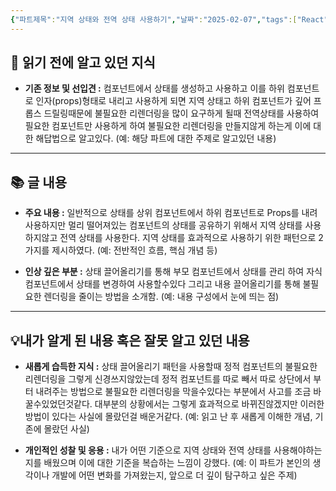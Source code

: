 ```yaml
---
{"파트제목":"지역 상태와 전역 상태 사용하기","날짜":"2025-02-07","tags":["React","state"],"dg-publish":true,"permalink":"/독서/리액트 훅을 활용한 마이크로 상태관리/지역 상태와 전역 상태 사용하기/","dgPassFrontmatter":true}
---
```


## 📖 읽기 전에 알고 있던 지식

- **기존 정보 및 선입견 :** 컴포넌트에서 상태를 생성하고 사용하고 이를 하위 컴포넌트로 인자(props)형태로 내리고 사용하게 되면 지역 상태고 하위 컴포넌트가 깊어 프롭스 드릴링때문에 불필요한 리렌더링을 많이 요구하게 될때 전역상태를 사용하여 필요한 컴포넌트만 사용하게 하여 불필요한 리렌더링을 만들지않게 하는게 이에 대한 해답법으로 알고있다.
  (예: 해당 파트에 대한 주제로 알고있던 내용)

---
## 📚 글 내용

- **주요 내용  :** 일반적으로 상태를 상위 컴포넌트에서 하위 컴포넌트로 Props를 내려 사용하지만 멀리 떨어져있는 컴포넌트의 상태를 공유하기 위해서 지역 상태를 사용하지않고 전역 상태를 사용한다. 지역 상태를 효과적으로 사용하기 위한 패턴으로 2가지를 제시하였다.
  (예: 전반적인 흐름, 핵심 개념 등)
  
- **인상 깊은 부분 :** 상태 끌어올리기를 통해 부모 컴포넌트에서 상태를 관리 하여 자식 컴포넌트에서 상태를 변경하여 사용할수있다 그리고 내용 끌어올리기를 통해 불필요한 렌더링을 줄이는 방법을 소개함.
  (예: 내용 구성에서 눈에 띄는 점)

---
## 💡내가 알게 된 내용 혹은 잘못 알고 있던 내용

- **새롭게 습득한 지식 :** 상태 끌어올리기 패턴을 사용할때 정적 컴포넌트의 불필요한 리렌더링을 그렇게 신경쓰지않았는데 정적 컴포넌트를 따로 빼서 따로 상단에서 부터 내려주는 방법으로 불필요한 리렌더링을 막을수있다는 부분에서 사고를 조금 바꿀수있었던것같다. 대부분의 상황에서는 그렇게 효과적으로 바뀌진않겠지만 이러한 방법이 있다는 사실에 몰랐던걸 배운거같다.
  (예: 읽고 난 후 새롭게 이해한 개념, 기존에 몰랐던 사실)
  
- **개인적인 성찰 및 응용 :** 내가 어떤 기준으로 지역 상태와 전역 상태를 사용해야하는지를 배웠으며 이에 대한 기준을 복습하는 느낌이 강했다.
  (예: 이 파트가 본인의 생각이나 개발에 어떤 변화를 가져왔는지, 앞으로 더 깊이 탐구하고 싶은 주제)
